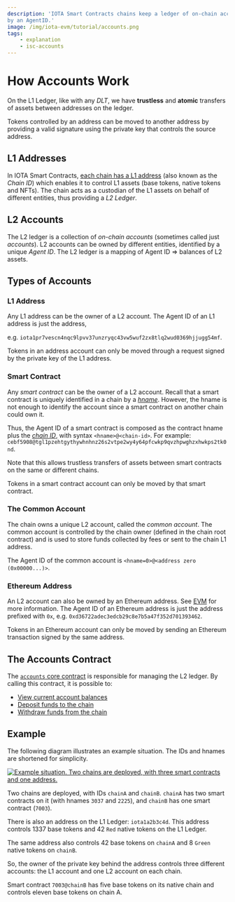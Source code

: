 ```yaml
---
description: 'IOTA Smart Contracts chains keep a ledger of on-chain account balances. On-chain accounts are identified
by an AgentID.'
image: /img/iota-evm/tutorial/accounts.png
tags:
    - explanation
    - isc-accounts
---
```


# How Accounts Work

On the L1 Ledger, like with any _DLT_, we have **trustless** and **atomic** transfers of assets between addresses on the
ledger.

Tokens controlled by an address can be moved to another address by providing a valid signature using the private key
that controls the source address.

## L1 Addresses

In IOTA Smart Contracts, [each chain has a L1 address](../explanations/states.md#digital-assets-on-the-chain) (also known as the _Chain
ID_) which enables it to control L1 assets (base tokens, native tokens and NFTs).
The chain acts as a custodian of the L1 assets on behalf of different entities, thus providing a _L2 Ledger_.

## L2 Accounts

The L2 ledger is a collection of _on-chain accounts_ (sometimes called just _accounts_).
L2 accounts can be owned by different entities, identified by a unique _Agent ID_.
The L2 ledger is a mapping of Agent ID => balances of L2 assets.

## Types of Accounts

### L1 Address

Any L1 address can be the owner of a L2 account.
The Agent ID of an L1 address is just the address,

e.g. `iota1pr7vescn4nqc9lpvv37unzryqc43vw5wuf2zx8tlq2wud0369hjjugg54mf`.

Tokens in an address account can only be moved through a request signed by the private key of the L1 address.

### Smart Contract

Any _smart contract_ can be the owner of a L2 account. Recall that a smart
contract is uniquely identified in a chain by a [_hname_](smart-contract-anatomy.md#identifying-a-smart-contract).
However, the hname is not enough to identify the account since a smart contract on another chain could own it.

Thus, the Agent ID of a smart contract is composed as the contract hname plus the [_chain ID_](states.md#digital-assets-on-the-chain), with syntax `<hname>@<chain-id>`.
For example: `cebf5908@tgl1pzehtgythywhnhnz26s2vtpe2wy4y64pfcwkp9qvzhpwghzxhwkps2tk0nd`.

Note that this allows trustless transfers of assets between smart contracts on the same or different chains.

Tokens in a smart contract account can only be moved by that smart contract.

### The Common Account

The chain owns a unique L2 account, called the _common account_.
The common account is controlled by the chain owner (defined in the chain root contract) and is used to store funds
collected by fees or sent to the chain L1 address.

The Agent ID of the common account is `<hname=0>@<address zero (0x00000...)>`.

### Ethereum Address

An L2 account can also be owned by an Ethereum address. See [EVM](../introduction.mdx) for more information.
The Agent ID of an Ethereum address is just the address prefixed with `0x`,
e.g. `0xd36722adec3edcb29c8e7b5a47f352d701393462`.

Tokens in an Ethereum account can only be moved by sending an Ethereum transaction signed by the same address.

## The Accounts Contract

The [`accounts` core contract](../../../references/iota-evm/core-contracts/accounts.md) is responsible for managing the L2 ledger.
By calling this contract, it is possible to:

- [View current account balances](../how-tos/core-contracts/basics/get-balance.md)
- [Deposit funds to the chain](../how-tos/send-funds-from-L1-to-L2.mdx)
- [Withdraw funds from the chain](../how-tos/core-contracts/basics/send-assets-to-l1.mdx)

## Example

The following diagram illustrates an example situation.
The IDs and hnames are shortened for simplicity.

[![Example situation. Two chains are deployed, with three smart contracts and one address.](/img/iota-evm/tutorial/accounts.png)](/img/iota-evm/tutorial/accounts.png)

Two chains are deployed, with IDs `chainA` and `chainB`.
`chainA` has two smart contracts on it (with hnames `3037` and `2225`), and `chainB` has one smart contract (`7003`).

There is also an address on the L1 Ledger: `iota1a2b3c4d`.
This address controls 1337 base tokens and 42 `Red` native tokens on the L1 Ledger.

The same address also controls 42 base tokens on `chainA` and 8 `Green` native tokens on `chainB`.

So, the owner of the private key behind the address controls three different accounts: the L1 account and one L2 account
on each chain.

Smart contract `7003@chainB` has five base tokens on its native chain and controls eleven base tokens on chain A.
